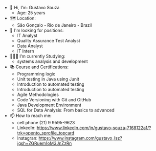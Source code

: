 - 👋 Hi, I’m: Gustavo Souza
  * Age: 25 years
- 🗺 Location:
  * São Gonçalo - Rio de Janeiro - Brazil
- 👀 I'm looking for positions:
  * IT Analyst
  * Quality Assurance Test Analyst
  * Data Analyst
  * IT Intern
- 👨🏾‍💻 I’m currently Studying:
  * systems analysis and development
- 📚 Course and Certifications:
  * Programming logic
  * Unit testing in Java using Junit
  * Introduction to automated testing
  * Introduction to automated testing
  * Agile Methodologies 
  * Code Versioning with Git and GitHub
  * Java Development Environment
  * SQL for Data Analysis: From basics to advanced
- 📫 How to reach me:
  * cell phone (21) 9 9595-9623
  * LinkedIn: https://www.linkedin.com/in/gustavo-souza-7168122a1/?trk=opento_sprofile_topcard
  * Instagran: https://www.instagram.com/gustavo_lsz?igsh=ZGRuem1oM3JnZzRn


<!---
GustavoCrf14/GustavoCrf14 is a ✨ special ✨ repository because its `README.md` (this file) appears on your GitHub profile.
You can click the Preview link to take a look at your changes.
--->
